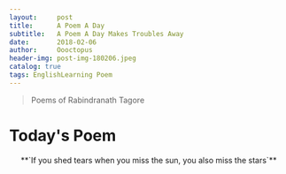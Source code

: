 ```yaml
---
layout:     post
title:      A Poem A Day
subtitle:   A Poem A Day Makes Troubles Away
date:       2018-02-06
author:     Oooctopus
header-img: post-img-180206.jpeg
catalog: true
tags: EnglishLearning Poem
---
```


> Poems of Rabindranath Tagore

<script type="text/javascript" async src="https://cdn.mathjax.org/mathjax/latest/MathJax.js?config=TeX-MML-AM_CHTML"> </script>

# Today's Poem
<center>**`If you shed tears when you miss the sun, you also miss the stars`**</center>

